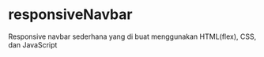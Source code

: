 # responsiveNavbar
Responsive navbar sederhana yang di buat menggunakan HTML(flex), CSS, dan JavaScript 
